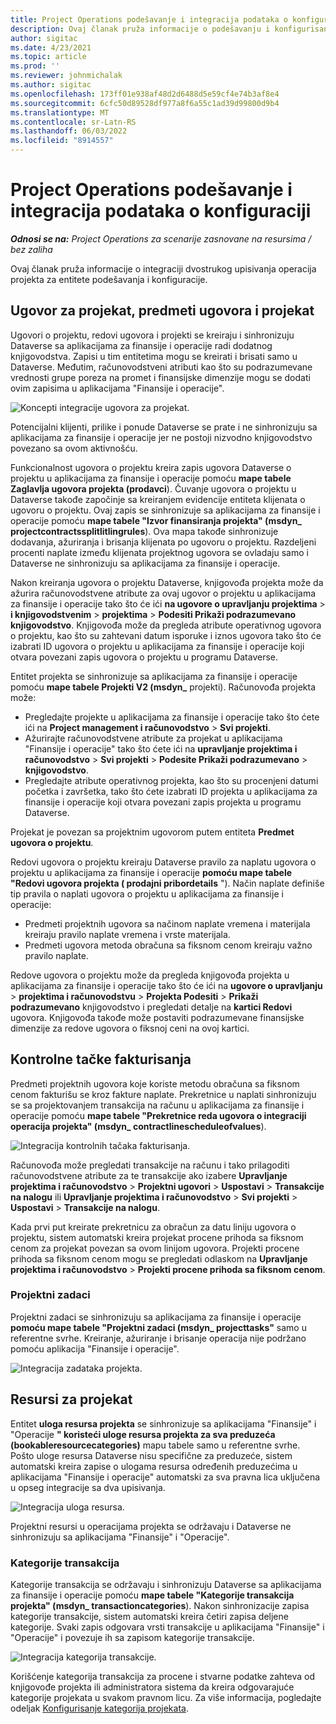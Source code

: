 ```yaml
---
title: Project Operations podešavanje i integracija podataka o konfiguraciji
description: Ovaj članak pruža informacije o podešavanju i konfigurisanju mapa dvostrukog pisanja operacija projekta.
author: sigitac
ms.date: 4/23/2021
ms.topic: article
ms.prod: ''
ms.reviewer: johnmichalak
ms.author: sigitac
ms.openlocfilehash: 173ff01e938af48d2d6488d5e59cf4e74b3af8e4
ms.sourcegitcommit: 6cfc50d89528df977a8f6a55c1ad39d99800d9b4
ms.translationtype: MT
ms.contentlocale: sr-Latn-RS
ms.lasthandoff: 06/03/2022
ms.locfileid: "8914557"
---
```

# <a name="project-operations-setup-and-configuration-data-integration"></a>Project Operations podešavanje i integracija podataka o konfiguraciji

_**Odnosi se na:** Project Operations za scenarije zasnovane na resursima / bez zaliha_

Ovaj članak pruža informacije o integraciji dvostrukog upisivanja operacija projekta za entitete podešavanja i konfiguracije.

## <a name="project-contracts-contract-lines-and-projects"></a>Ugovor za projekat, predmeti ugovora i projekat

Ugovori o projektu, redovi ugovora i projekti se kreiraju i sinhronizuju Dataverse sa aplikacijama za finansije i operacije radi dodatnog knjigovodstva. Zapisi u tim entitetima mogu se kreirati i brisati samo u Dataverse. Međutim, računovodstveni atributi kao što su podrazumevane vrednosti grupe poreza na promet i finansijske dimenzije mogu se dodati ovim zapisima u aplikacijama "Finansije i operacije".

  ![Koncepti integracije ugovora za projekat.](./media/1ProjectContract.jpg)

Potencijalni klijenti, prilike i ponude Dataverse se prate i ne sinhronizuju sa aplikacijama za finansije i operacije jer ne postoji nizvodno knjigovodstvo povezano sa ovom aktivnošću.

Funkcionalnost ugovora o projektu kreira zapis ugovora Dataverse o projektu u aplikacijama za finansije i operacije pomoću **mape tabele Zaglavlja ugovora projekta (prodavci**). Čuvanje ugovora o projektu u Dataverse takođe započinje sa kreiranjem evidencije entiteta klijenata o ugovoru o projektu. Ovaj zapis se sinhronizuje sa aplikacijama za finansije i operacije pomoću **mape tabele "Izvor finansiranja projekta" (msdyn\_ projectcontractssplitlitlingrules**). Ova mapa takođe sinhronizuje dodavanja, ažuriranja i brisanja klijenata po ugovoru o projektu. Razdeljeni procenti naplate između klijenata projektnog ugovora se ovladaju samo i Dataverse ne sinhronizuju sa aplikacijama za finansije i operacije.

Nakon kreiranja ugovora o projektu Dataverse, knjigovođa projekta može da ažurira računovodstvene atribute za ovaj ugovor o projektu u aplikacijama za finansije i operacije tako što će ići **na ugovore o upravljanju projektima** > **i knjigovodstvenim** > **projektima** > **Podesiti Prikaži podrazumevano knjigovodstvo**. Knjigovođa može da pregleda atribute operativnog ugovora o projektu, kao što su zahtevani datum isporuke i iznos ugovora tako što će izabrati ID ugovora o projektu u aplikacijama za finansije i operacije koji otvara povezani zapis ugovora o projektu u programu Dataverse.

Entitet projekta se sinhronizuje sa aplikacijama za finansije i operacije pomoću **mape tabele Projekti V2 (msdyn\_** projekti). Računovođa projekta može:

  - Pregledajte projekte u aplikacijama za finansije i operacije tako što ćete ići na **Project management i računovodstvo** > **Svi projekti**. 
  - Ažurirajte računovodstvene atribute za projekat u aplikacijama "Finansije i operacije" tako što ćete ići na **upravljanje projektima i računovodstvo** > **Svi projekti** > **Podesite Prikaži podrazumevano** > **knjigovodstvo**.  
  - Pregledajte atribute operativnog projekta, kao što su procenjeni datumi početka i završetka, tako što ćete izabrati ID projekta u aplikacijama za finansije i operacije koji otvara povezani zapis projekta u programu Dataverse.

Projekat je povezan sa projektnim ugovorom putem entiteta **Predmet ugovora o projektu**.

Redovi ugovora o projektu kreiraju Dataverse pravilo za naplatu ugovora o projektu u aplikacijama za finansije i operacije **pomoću mape tabele "Redovi ugovora projekta ( prodajni pribordetails** "). Način naplate definiše tip pravila o naplati ugovora o projektu u aplikacijama za finansije i operacije:

  - Predmeti projektnih ugovora sa načinom naplate vremena i materijala kreiraju pravilo naplate vremena i vrste materijala.
  - Predmeti ugovora metoda obračuna sa fiksnom cenom kreiraju važno pravilo naplate.

Redove ugovora o projektu može da pregleda knjigovođa projekta u aplikacijama za finansije i operacije tako što će ići na **ugovore o upravljanju** > **projektima i računovodstvu** > **Projekta Podesiti** > **Prikaži podrazumevano** knjigovodstvo i pregledati detalje na **kartici Redovi** ugovora. Knjigovođa takođe može postaviti podrazumevane finansijske dimenzije za redove ugovora o fiksnoj ceni na ovoj kartici.

## <a name="billing-milestones"></a>Kontrolne tačke fakturisanja

Predmeti projektnih ugovora koje koriste metodu obračuna sa fiksnom cenom fakturišu se kroz fakture naplate. Prekretnice u naplati sinhronizuju se sa projektovanjem transakcija na računu u aplikacijama za finansije i operacije pomoću **mape tabele "Prekretnice reda ugovora o integraciji operacija projekta" (msdyn\_ contractlinescheduleofvalues**).

  ![Integracija kontrolnih tačaka fakturisanja.](./media/2Milestones.jpg)

Računovođa može pregledati transakcije na računu i tako prilagoditi računovodstvene atribute za te transakcije ako izabere **Upravljanje projektima i računovodstvo** > **Projektni ugovori** > **Uspostavi** > **Transakcije na nalogu** ili **Upravljanje projektima i računovodstvo** > **Svi projekti** > **Uspostavi** > **Transakcije na nalogu**.

Kada prvi put kreirate prekretnicu za obračun za datu liniju ugovora o projektu, sistem automatski kreira projekat procene prihoda sa fiksnom cenom za projekat povezan sa ovom linijom ugovora. Projekti procene prihoda sa fiksnom cenom mogu se pregledati odlaskom na **Upravljanje projektima i računovodstvo** > **Projekti procene prihoda sa fiksnom cenom**.

### <a name="project-tasks"></a>Projektni zadaci

Projektni zadaci se sinhronizuju sa aplikacijama za finansije i operacije **pomoću mape tabele "Projektni zadaci (msdyn\_ projecttasks"** samo u referentne svrhe. Kreiranje, ažuriranje i brisanje operacija nije podržano pomoću aplikacija "Finansije i operacije".

  ![Integracija zadataka projekta.](./media/3Tasks.jpg)

## <a name="project-resources"></a>Resursi za projekat

Entitet **uloga resursa projekta** se sinhronizuje sa aplikacijama "Finansije" i "Operacije **" koristeći uloge resursa projekta za sva preduzeća (bookableresourcecategories)** mapu tabele samo u referentne svrhe. Pošto uloge resursa Dataverse nisu specifične za preduzeće, sistem automatski kreira zapise o ulogama resursa određenih preduzećima u aplikacijama "Finansije i operacije" automatski za sva pravna lica uključena u opseg integracije sa dva upisivanja.

![Integracija uloga resursa.](./media/5Resources.jpg)

Projektni resursi u operacijama projekta se održavaju i Dataverse ne sinhronizuju sa aplikacijama "Finansije" i "Operacije".

### <a name="transaction-categories"></a>Kategorije transakcija

Kategorije transakcija se održavaju i sinhronizuju Dataverse sa aplikacijama za finansije i operacije pomoću **mape tabele "Kategorije transakcija projekta" (msdyn\_ transactioncategories**). Nakon sinhronizacije zapisa kategorije transakcije, sistem automatski kreira četiri zapisa deljene kategorije. Svaki zapis odgovara vrsti transakcije u aplikacijama "Finansije" i "Operacije" i povezuje ih sa zapisom kategorije transakcije.

![Integracija kategorija transakcije.](./media/4TransactionCategories.jpg)

Korišćenje kategorija transakcija za procene i stvarne podatke zahteva od knjigovođe projekta ili administratora sistema da kreira odgovarajuće kategorije projekata u svakom pravnom licu. Za više informacija, pogledajte odeljak [Konfigurisanje kategorija projekata](../project-accounting/configure-project-categories.md).
